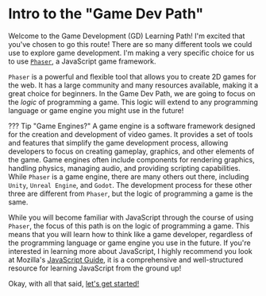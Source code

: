 # Intro to the "Game Dev Path"

Welcome to the Game Development (GD) Learning Path! I'm excited that you've chosen to go this route! There are so many different tools we could use to explore game development. I'm making a very specific choice for us to use [`Phaser`](https://phaser.io/), a JavaScript game framework. 

`Phaser` is a powerful and flexible tool that allows you to create 2D games for the web. It has a large community and many resources available, making it a great choice for beginners. In the Game Dev Path, we are going to focus on the *logic* of programming a game. This logic will extend to any programming language or game engine you might use in the future!

??? Tip "Game Engines?"
    A game engine is a software framework designed for the creation and development of video games. It provides a set of tools and features that simplify the game development process, allowing developers to focus on creating gameplay, graphics, and other elements of the game. Game engines often include components for rendering graphics, handling physics, managing audio, and providing scripting capabilities. While `Phaser` is a game engine, there are many others out there, including `Unity`, `Unreal Engine`, and `Godot`. The development process for these other three are different from `Phaser`, but the logic of programming a game is the same.

While you will become familiar with JavaScript through the course of using `Phaser`, the focus of this path is on the logic of programming a game. This means that you will learn how to think like a game developer, regardless of the programming language or game engine you use in the future. If you're interested in learning more about JavaScript, I highly recommend you look at Mozilla's [JavaScript Guide](https://developer.mozilla.org/en-US/docs/Web/JavaScript), it is a comprehensive and well-structured resource for learning JavaScript from the ground up!

Okay, with all that said, [let's get started!](gd1.md)
